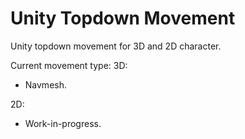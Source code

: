 # Unity Topdown Movement
Unity topdown movement for 3D and 2D character.

Current movement type:
3D:
- Navmesh.

2D:
- Work-in-progress.
